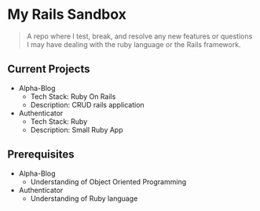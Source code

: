 # My Rails Sandbox
> A repo where I test, break, and resolve any new features or questions 
> I may have dealing with the ruby language or 
> the Rails framework.

## Current Projects
  * Alpha-Blog
    * Tech Stack: Ruby On Rails
    * Description: CRUD rails application
  * Authenticator
    * Tech Stack: Ruby
    * Description: Small Ruby App

## Prerequisites
* Alpha-Blog
  * Understanding of Object Oriented Programming
* Authenticator
  * Understanding of Ruby language 
